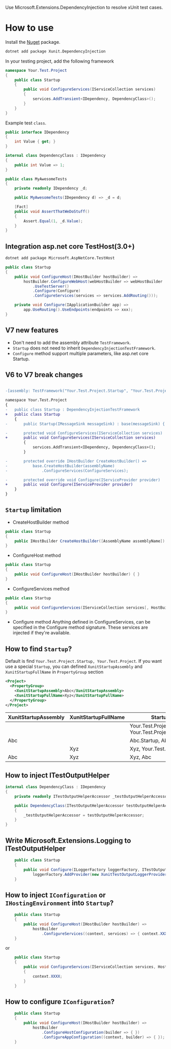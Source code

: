 ﻿Use Microsoft.Extensions.DependencyInjection to resolve xUnit test cases.

How to use
=============

Install the [Nuget](https://www.nuget.org/packages/Xunit.DependencyInjection) package.

``` bash
dotnet add package Xunit.DependencyInjection
```
In your testing project, add the following framework

```cs
namespace Your.Test.Project
{
    public class Startup
    {
        public void ConfigureServices(IServiceCollection services)
        {
            services.AddTransient<IDependency, DependencyClass>();
        }
    }
}
```

Example test `class`.

```cs
public interface IDependency
{
    int Value { get; }
}

internal class DependencyClass : IDependency
{
    public int Value => 1;
}

public class MyAwesomeTests
{
    private readonly IDependency _d;

    public MyAwesomeTests(IDependency d) => _d = d;

    [Fact]
    public void AssertThatWeDoStuff()
    {
        Assert.Equal(1, _d.Value);
    }
}
```

## Integration asp.net core TestHost(3.0+)

``` bash
dotnet add package Microsoft.AspNetCore.TestHost
```

``` C#
public class Startup
{
    public void ConfigureHost(IHostBuilder hostBuilder) =>
        hostBuilder.ConfigureWebHost(webHostBuilder => webHostBuilder
            .UseTestServer()
            .Configure(Configure)
            .ConfigureServices(services => services.AddRouting()));

    private void Configure(IApplicationBuilder app) =>
        app.UseRouting().UseEndpoints(endpoints => xxx);
}
```

## V7 new features

* Don't need to add the assembly attribute `TestFramework`.
* `Startup` does not need to inherit `DependencyInjectionTestFramework`.
* `Configure` method support multiple parameters, like asp.net core Startup.

## V6 to V7 break changes
``` diff

-[assembly: TestFramework("Your.Test.Project.Startup", "Your.Test.Project")]

namespace Your.Test.Project
{
-   public class Startup : DependencyInjectionTestFramework
+   public class Startup
    {
-       public Startup(IMessageSink messageSink) : base(messageSink) { }

-       protected void ConfigureServices(IServiceCollection services)
+       public void ConfigureServices(IServiceCollection services)
        {
            services.AddTransient<IDependency, DependencyClass>();
        }

-       protected override IHostBuilder CreateHostBuilder() =>
-           base.CreateHostBuilder(assemblyName)
-               .ConfigureServices(ConfigureServices);

-       protected override void Configure(IServiceProvider provider)
+       public void Configure(IServiceProvider provider)
    }
}
```

## `Startup` limitation

* CreateHostBuilder method
``` C#
public class Startup
{
    public IHostBuilder CreateHostBuilder([AssemblyName assemblyName]) { }
}
```

* ConfigureHost method
``` C#
public class Startup
{
    public void ConfigureHost(IHostBuilder hostBuilder) { }
}
```

* ConfigureServices method
``` C#
public class Startup
{
    public void ConfigureServices(IServiceCollection services[, HostBuilderContext context]) { }
}
```

* Configure method
Anything defined in ConfigureServices, can be specified in the Configure method signature. These services are injected if they're available.

## How to find `Startup`?
Default is find `Your.Test.Project.Startup, Your.Test.Project`.
If you want use a special `Startup`, you can defined `XunitStartupAssembly` and `XunitStartupFullName` in `PropertyGroup` section
``` xml
<Project>
  <PropertyGroup>
    <XunitStartupAssembly>Abc</XunitStartupAssembly>
    <XunitStartupFullName>Xyz</XunitStartupFullName>
  </PropertyGroup>
</Project>
```
| XunitStartupAssembly | XunitStartupFullName | Startup |
| ------- | ------ | ------ |
|   |   | Your.Test.Project.Startup, Your.Test.Project |
| Abc |   | Abc.Startup, Abc |
|   | Xyz | Xyz, Your.Test.Project |
| Abc | Xyz | Xyz, Abc |

## How to inject ITestOutputHelper
``` C#
internal class DependencyClass : IDependency
{
    private readonly ITestOutputHelperAccessor _testOutputHelperAccessor;

    public DependencyClass(ITestOutputHelperAccessor testOutputHelperAccessor)
    {
        _testOutputHelperAccessor = testOutputHelperAccessor;
    }
}
```

## Write Microsoft.Extensions.Logging to ITestOutputHelper
``` C#
    public class Startup
    {
        public void Configure(ILoggerFactory loggerFactory, ITestOutputHelperAccessor accessor) =>
            loggerFactory.AddProvider(new XunitTestOutputLoggerProvider(accessor));
    }
```

## How to inject `IConfiguration` or `IHostingEnvironment` into `Startup`?
``` C#
    public class Startup
    {
        public void ConfigureHost(IHostBuilder hostBuilder) =>
            hostBuilder
                .ConfigureServices((context, services) => { context.XXXX });
    }
```
or
``` C#
    public class Startup
    {
        public void ConfigureServices(IServiceCollection services, HostBuilderContext context)
        {
            context.XXXX;
        }
    }
```

## How to configure `IConfiguration`?
``` C#
    public class Startup
    {
        public void ConfigureHost(IHostBuilder hostBuilder) =>
            hostBuilder
                .ConfigureHostConfiguration(builder => { })
                .ConfigureAppConfiguration((context, builder) => { });
    }
```
